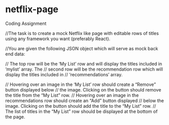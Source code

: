# netflix-page
Coding Assignment

//The task is to create a mock Netflix like page with editable rows of titles using any framework you want (preferably React).

//You are given the following JSON object which will serve as mock back end data: 

// The top row will be the ‘My List’ row and will display the titles included in ‘mylist’ array. The
// second row will be the recommendation row which will display the titles included in
// ‘recommendations’ array.

// Hovering over an image in the ‘My List’ row should create a “Remove” button displayed below
// the image. Clicking on the button should remove the title from the “My List” row.
// Hovering over an image in the recommendations row should create an “Add” button displayed
// below the image. Clicking on the button should add the title to the “My List” row.
// The list of titles in the “My List” row should be displayed at the bottom of the page.

